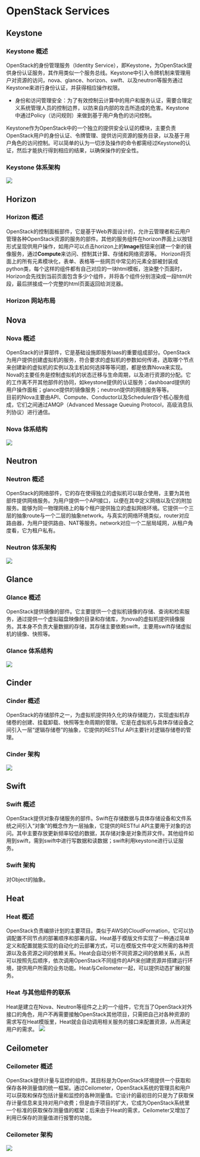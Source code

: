 # OpenStack Services


## Keystone

### Keystone 概述
OpenStack的身份管理服务（Identity Service），即Keystone，为OpenStack提供身份认证服务，其作用类似一个服务总线。Keystone中引入令牌机制来管理用户对资源的访问，nova、glance、horizon、swift、以及neutron等服务通过Keystone来进行身份认证，并获得相应操作权限。 
  
   * 身份和访问管理安全：为了有效控制云计算中的用户和服务认证，需要合理定义系统管理人员的控制边界，以防来自内部的攻击所造成的危害。Keystone中通过Policy（访问规则）来做到基于用户角色的访问控制。  
   
Keystone作为OpenStack中的一个独立的提供安全认证的模块，主要负责OpenStack用户的身份认证、令牌管理、提供访问资源的服务目录，以及基于用户角色的访问控制。可以简单的认为一切涉及操作的命令都需经过Keystone的认证，然后才能执行得到相应的结果，以确保操作的安全性。

### Keystone 体系架构
![](../img/services-keystone.png)


## Horizon

### Horizon 概述
OpenStack的控制面板部件，它是基于Web界面设计的，允许云管理者和云用户管理各种OpenStack资源的服务的部件。其他的服务组件在horizon界面上以按钮形式呈现供用户操作，如用户可以点击horizon上的**Image**按钮来创建一个新的镜像服务，通过**Compute**来访问、控制其计算、存储和网络资源等。
Horizon将页面上的所有元素模块化，表单、表格等一些网页中常见的元素全部被封装成python类，每个这样的组件都有自己对应的一块html模板，渲染整个页面时，Horizon会先找到当前页面包含多少个组件，并将各个组件分别渲染成一段html片段，最后拼接成一个完整的html页面返回给浏览器。
 
### Horizon 网站布局


## Nova

### Nova 概述
OpenStack的计算部件，它是基础设施即服务Iaas的重要组成部分。OpenStack为用户提供创建虚拟机的服务，符合要求的虚拟机的参数如何传递，选取哪个节点来创建新的虚拟机的实例以及主机如何选择等等问题，都是依靠Nova来实现。Nova的主要任务是控制虚拟机的状态迁移与生命周期，以及进行资源的分配。它的工作离不开其他部件的协同，如keystone提供的认证服务；dashboard提供的用户操作面板；glance提供的镜像服务；neutron提供的网络服务等等。  
目前的Nova主要由API、Compute、Conductor以及Scheduler四个核心服务组成，它们之间通过AMQP（Advanced Message Queuing Protocol，高级消息队列协议）进行通信。

### Nova 体系结构
![](../img/services-nova.png)


## Neutron

### Neutron 概述
OpenStack的网络部件，它的存在使得独立的虚拟机可以联合使用，主要为其他部件提供网络服务。为用户提供一个API接口，以便在其中定义网络以及它的附加服务。能够为同一物理网络上的每个租户提供独立的虚拟网络环境。它提供一个三层的抽象route与一个二层的抽象network。与真实的网络环境类似，router对应路由器，为用户提供路由、NAT等服务。network对应一个二层局域网，从租户角度看，它为租户私有。

### Neutron 体系架构
![](../img/services-neutron.png)


## Glance

### Glance 概述
OpenStack提供镜像的部件。它主要提供一个虚拟机镜像的存储、查询和检索服务，通过提供一个虚拟磁盘映像的目录和存储库，为nova的虚拟机提供镜像服务。其本身不负责大量数据的存储，其存储主要依赖swift，主要用swift存储虚拟机的镜像、快照等。

### Glance 体系结构
![](../img/services-glance.png)


## Cinder

### Cinder 概述
OpenStack的存储部件之一，为虚拟机提供持久化的块存储能力，实现虚拟机存储卷的创建、挂载卸载、快照等生命周期的管理。它是在虚拟机与具体存储设备之间引入一层“逻辑存储卷”的抽象，它提供的RESTful API主要针对逻辑存储卷的管理。

### Cinder 架构
![](../img/services-cinder.png)


## Swift

### Swift 概述
OpenStack提供对象存储服务的部件。Swift在存储数据与具体存储设备和文件系统之间引入“对象”的概念作为一层抽象，它提供的RESTful API主要用于对象的访问。其中主要存放更新频率较低的数据，其存储对象是对象而非文件。其他组件如用到swift，需到swift中进行写数据和读数据；swift利用keystone进行认证服务。
	
### Swift 架构
对Object的抽象。

## Heat 

### Heat 概述
OpenStack负责编排计划的主要项目。类似于AWS的CloudFormation，它可以协调配置不同节点的部署顺序和部署内容。Heat基于模版文件实现了一种通过简单定义和配置就能实现的自动化的云部署方式，可以在模版文件中定义所需的各种资源以及各资源之间的依赖关系。Heat会自动分析不同资源之间的依赖关系，从而可以按照先后顺序，依次调用OpenStack不同组件的API来创建资源并搭建运行环境，提供用户所需的业务功能。Heat与Ceilometer一起，可以提供动态扩展的服务。
 
### Heat 与其他组件的联系
Heat是建立在Nova、Neutron等组件之上的一个组件，它充当了OpenStack对外接口的角色，用户不再需要接触OpenStack其他项目，只需把自己对各种资源的需求写在Heat模版里，Heat就会自动调用相关服务的接口来配置资源，从而满足用户的需求。
![](../img/services-heat.png)


## Ceilometer

### Ceilometer 概述
OpenStack提供计量与监控的组件。其目标是为OpenStack环境提供一个获取和保存各种测量值的统一框架。通过Ceilometer，OpenStack系统的管理员和用户可以获取和保存包括计量和监控的各种测量值。它设计的最初目的只是为了获取保存计量信息来支持对用户收费；但是由于项目的扩大，它成为OpenStack系统里一个标准的获取保存测量值的框架；后来由于Heat的需求，Ceilometer又增加了利用已保存的测量值进行报警的功能。

### Ceilometer 架构
![](../img/services-ceilometer.png)

